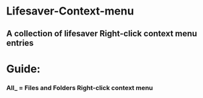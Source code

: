 # Lifesaver-Context-menu
## A collection of lifesaver Right-click context menu entries

# Guide:
### All_ = Files and Folders Right-click context menu
### 
